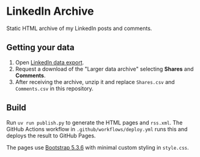 # LinkedIn Archive

Static HTML archive of my LinkedIn posts and comments.

## Getting your data

1. Open [LinkedIn data export](https://www.linkedin.com/mypreferences/d/mydata/general).
2. Request a download of the "Larger data archive" selecting **Shares** and **Comments**.
3. After receiving the archive, unzip it and replace `Shares.csv` and `Comments.csv` in this repository.

## Build

Run `uv run publish.py` to generate the HTML pages and `rss.xml`. The GitHub Actions workflow in `.github/workflows/deploy.yml` runs this and deploys the result to GitHub Pages.

The pages use [Bootstrap 5.3.6](https://getbootstrap.com/) with minimal custom styling in `style.css`.
